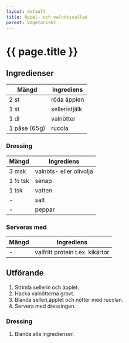 ```yaml
---
layout: default
title: Äppel- och valnötssallad
parent: Vegetariskt
---
```


# {{ page.title }}


## Ingredienser

Mängd|Ingrediens
------------ | -------------
2 st|röda äpplen
1 st|selleristjälk
1 dl|valnötter
1 påse (65g)|rucola

### Dressing

Mängd| Ingrediens
------------ | -------------
3 msk|valnöts- eller olivolja
1 ½ tsk|senap
1 tsk|vatten
\-|salt
\-|peppar

### Serveras med

Mängd| Ingrediens
------------ | -------------
\-|valfritt protein t.ex. kikärtor

## Utförande
1. Strimla sellerin och äpplet.
3. Hacka valnötterna grovt.
3. Blanda selleri,äpplet och nötter med rucolan.
4. Servera med dressingen.

### Dressing
1. Blanda alla ingredienser.
